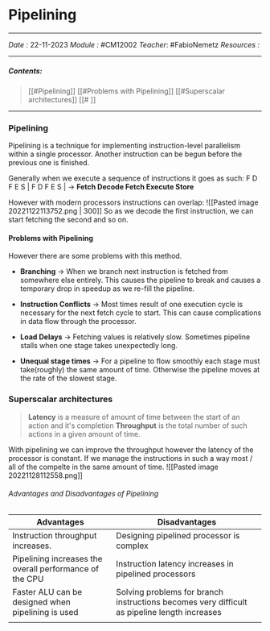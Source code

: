# Pipelining
---
*Date :*  22-11-2023 
*Module :* #CM12002 
*Teacher*: #FabioNemetz 
*Resources :*

---
##### Contents: 
> [[#Pipelining]]
> [[#Problems with Pipelining]]
> [[#Superscalar architectures]]
> [[# ]]
> 
--- 

### Pipelining
Pipelining is a technique for implementing instruction-level parallelism within a single processor.
Another instruction can be begun before the previous one is finished.

Generally when we execute a sequence of instructions it goes as such:
F D F E S | F D F E S | $\to$ **Fetch Decode Fetch Execute Store**

However with modern processors instructions can overlap:
![[Pasted image 20221122113752.png | 300]]
So as we decode the first instruction, we can start fetching the second and so on. 

#### Problems with Pipelining
However there are some problems with this method. 
- **Branching** $\to$ When we branch next instruction is fetched from somewhere else entirely. This causes the pipeline to break and causes a temporary drop in speedup as we re-fill the pipeline. 

- **Instruction Conflicts** $\to$ Most times result of one execution cycle is necessary for the next fetch cycle to start. This can cause complications in data flow through the processor. 

- **Load Delays** $\to$ Fetching values is relatively slow. Sometimes pipeline stalls when one stage takes unexpectedly long. 

- **Unequal stage times** $\to$ For a pipeline to flow smoothly each stage must take(roughly) the same amount of time. Otherwise the pipeline moves at the rate of the slowest stage. 

### Superscalar architectures
> **Latency** is a measure of amount of time between the start of an action and it's completion
> **Throughput** is the total number of such actions in a given amount of time. 

With pipelining we can improve the throughput however the latency of the processor is constant. If we manage the instructions in such a way most / all of the compelte in the same amount of time. 
![[Pasted image 20221128112558.png]]

###### Advantages and Disadvantages of Pipelining
 | Advantages                                              | Disadvantages                                                                                |
 | ------------------------------------------------------- | -------------------------------------------------------------------------------------------- |
 | Instruction throughput increases.                       | Designing pipelined processor is complex                                                     |
 | Pipelining increases the overall performance of the CPU | Instruction latency increases in pipelined processors                                        |
 | Faster ALU can be designed when pipelining is used      | Solving problems for branch instructions becomes very difficult as pipeline length increases |
 |                                                         |                                                                                              |
